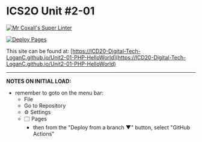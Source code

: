 # ICS2O Unit #2-01

[![Mr Coxall's Super Linter](https://github.com/ICD20-Digital-Tech-LoganC/Unit2-01-PHP-HelloWorld/workflows/Mr%20Coxall's%20Super%20Linter/badge.svg)](https://github.com/ICD20-Digital-Tech-LoganC/Unit2-01-PHP-HelloWorld/actions)

[![Deploy Pages](https://github.com/ICD20-Digital-Tech-LoganC/Unit2-01-PHP-HelloWorld/workflows/Deploy%20Pages/badge.svg)](https://github.com/ICD20-Digital-Tech-LoganC/Unit2-01-PHP-HelloWorld/actions)

This site can be found at: [https://ICD20-Digital-Tech-LoganC.github.io/Unit2-01-PHP-HelloWorld](https://ICD20-Digital-Tech-LoganC.github.io/Unit2-01-PHP-HelloWorld)

---

**NOTES ON INITIAL LOAD:**
- remember to goto on the menu bar:
  - File
  - Go to Repository
  - ⚙ Settings
  - 🗔 Pages
    - then from the "Deploy from a branch ▼" button, select "GitHub Actions"
